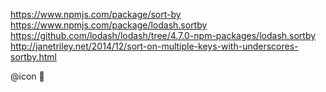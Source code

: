 https://www.npmjs.com/package/sort-by
https://www.npmjs.com/package/lodash.sortby
https://github.com/lodash/lodash/tree/4.7.0-npm-packages/lodash.sortby
http://janetriley.net/2014/12/sort-on-multiple-keys-with-underscores-sortby.html

@icon 🔢

